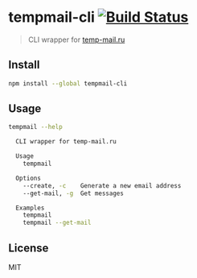 # tempmail-cli [![Build Status][travis-image]][travis-url]

> CLI wrapper for [temp-mail.ru][temp-mail]

## Install

```sh
npm install --global tempmail-cli
```

## Usage

```sh
tempmail --help

  CLI wrapper for temp-mail.ru

  Usage
    tempmail

  Options
    --create, -c    Generate a new email address
    --get-mail, -g  Get messages

  Examples
    tempmail
    tempmail --get-mail
```

## License

MIT

[travis-url]: https://travis-ci.org/andrepolischuk/tempmail-cli
[travis-image]: https://travis-ci.org/andrepolischuk/tempmail-cli.svg?branch=master

[temp-mail]: https://temp-mail.ru
